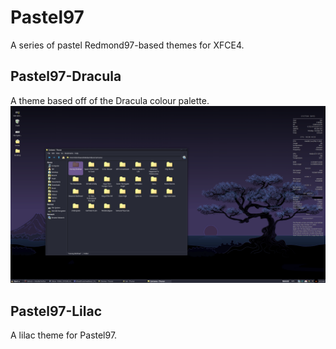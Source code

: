 # Pastel97
A series of pastel Redmond97-based themes for XFCE4. 

## Pastel97-Dracula
A theme based off of the Dracula colour palette.
![Dracula](/images/dracula1.png)

## Pastel97-Lilac
A lilac theme for Pastel97. 
